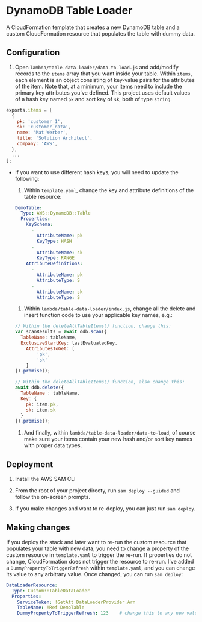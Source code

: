 # DynamoDB Table Loader

A CloudFormation template that creates a new DynamoDB table and a custom CloudFormation resource that populates the table with dummy data. 

## Configuration

1. Open `lambda/table-data-loader/data-to-load.js` and add/modify records to the `items` array that you want inside your table. Within `items`, each element is an object consisting of key-value pairs for the attributes of the item. Note that, at a minimum, your items need to include the primary key attributes you've defined. This project uses default values of a hash key named `pk` and sort key of `sk`, both of type `string`.

  ```js
  exports.items = [
    {
      pk: 'customer_1',
      sk: 'customer_data',
      name: 'Mat Werber',
      title: 'Solution Architect',
      company: 'AWS',
    },
    ...
  ];
  ```

  * If you want to use different hash keys, you will need to update the following:

    1. Within `template.yaml`, change the key and attribute definitions of the table resource:

      ```yml
      DemoTable:
        Type: AWS::DynamoDB::Table
        Properties: 
          KeySchema: 
            - 
              AttributeName: pk
              KeyType: HASH
            -
              AttributeName: sk
              KeyType: RANGE
          AttributeDefinitions:
            - 
              AttributeName: pk
              AttributeType: S
            -
              AttributeName: sk
              AttributeType: S
      ```

    1. Within `lambda/table-data-loader/index.js`, change all the delete and insert function code to use your applicable key names, e.g.:

      ```js
      // Within the deleteAllTableItems() function, change this: 
      var scanResults = await ddb.scan({
        TableName: tableName,
        ExclusiveStartKey: lastEvaluatedKey,
          AttributesToGet: [
              'pk',
              'sk'
          ]
      }).promise();
      
      // Within the deleteAllTableItems() function, also change this: 
      await ddb.delete({
        TableName : tableName,
        Key: {
          pk: item.pk,
          sk: item.sk
        }
      }).promise();
      ```

    1. And finally, within `lambda/table-data-loader/data-to-load`, of course make sure your items contain your new hash and/or sort key names with proper data types. 

## Deployment

1. Install the AWS SAM CLI

2. From the root of your project directy, run `sam deploy --guided` and follow the on-screen prompts.

3. If you make changes and want to re-deploy, you can just run `sam deploy`.

## Making changes

If you deploy the stack and later want to re-run the custom resource that populates your table with new data, you need to change a property of the custom resource in `template.yaml` to trigger the re-run. If properties do not change, CloudFormation does not trigger the resource to re-run. I've added a `DummyPropertyToTriggerRefresh` within `template.yaml`, and you can change its value to any arbitrary value. Once changed, you can run `sam deploy`:

  ```yml
  DataLoaderResource:
    Type: Custom::TableDataLoader
    Properties:
      ServiceToken: !GetAtt DataLoaderProvider.Arn
      TableName: !Ref DemoTable
      DummyPropertyToTriggerRefresh: 123    # change this to any new value to cause the Lambda to re-run
  ```
